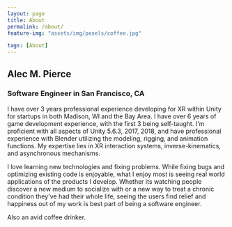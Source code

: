 ```yaml
---
layout: page
title: About
permalink: /about/
feature-img: "assets/img/pexels/coffee.jpg"

tags: [About]
---
```


## Alec M. Pierce
### Software Engineer in San Francisco, CA  


I have over 3 years professional experience developing for XR within Unity for startups in both Madison, WI and the Bay Area. I have over 6 years of game development experience, with the first 3 being self-taught. I'm proficient with all aspects of Unity 5.6.3, 2017, 2018, and have professional experience with Blender utilizing the modeling, rigging, and animation functions. My expertise lies in XR interaction systems, inverse-kinematics, and asynchronous mechanisms.  

I love learning new technologies and fixing problems. While fixing bugs and optimizing existing code is enjoyable, what I enjoy most is seeing real world applications of the products I develop. Whether its watching people discover a new medium to socialize with or a new way to treat a chronic condition they've had their whole life, seeing the users find relief and happiness out of my work is best part of being a software engineer.  

Also an avid coffee drinker.

